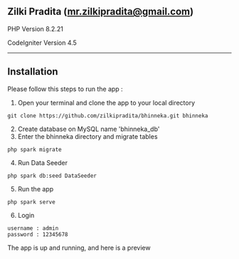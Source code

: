 ## Zilki Pradita (mr.zilkipradita@gmail.com)

PHP Version 8.2.21

CodeIgniter Version 4.5

--------------------------------------------------------------------------
## Installation

Please follow this steps to run the app : 

1. Open your terminal and clone the app to your local directory
```
git clone https://github.com/zilkipradita/bhinneka.git bhinneka
```
2. Create database on MySQL name 'bhinneka_db'
3. Enter the bhinneka directory and migrate tables
```
php spark migrate
```
4. Run Data Seeder
```
php spark db:seed DataSeeder
```
5. Run the app
```
php spark serve
```
6. Login
```
username : admin
password : 12345678
```
The app is up and running, and here is a preview

